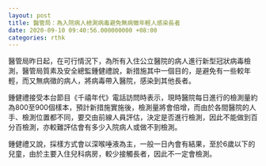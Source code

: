 ```yaml
---
layout: post
title: 醫管局：為入院病人檢測病毒避免無病徵年輕人感染長者
date: 2020-09-10 09:40:56.000000000 +08:00
categories: rthk
---
```


醫管局昨日起，在可行情況下，為所有入住公立醫院的病人進行新型冠狀病毒檢測，醫管局質素及安全總監鍾健禮說，新措施其中一個目的，是避免有一些較年輕，而又無病徵的病人，將病毒帶入醫院，感染到其他長者。

鍾健禮接受本台節目《千禧年代》電話訪問時表示，現時醫院每日進行的檢測量約為800至900個樣本，預計新措施實施後，檢測量將會倍增，而由於各間醫院的人手、檢測位置都不同，要交由前線人員評估，決定是否進行檢測，因此不能做到百分百檢測，亦較難評估會有多少入院病人或做不到檢測。

鍾健禮又說，採樣方式會以深喉唾液為主，一般一日內會有結果，至於6歲以下的兒童，由於主要入住兒科病房，較少接觸長者，因此不一定會檢測。
